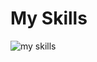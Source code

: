 <h1>My Skills</h1>
<img alt="my skills" src="https://skillicons.dev/icons?theme=dark&perline=8&i=swift,apple,firebase,html,css,js,c,ruby,pr,ae,figma" />
